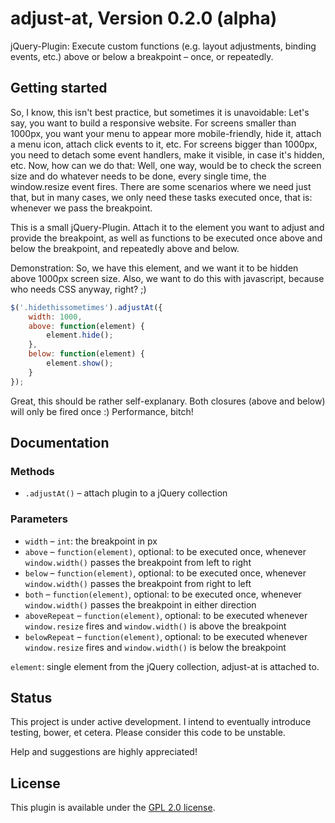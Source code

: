 # adjust-at, Version 0.2.0 (alpha)

jQuery-Plugin: Execute custom functions (e.g. layout adjustments, binding events, etc.) above or below a breakpoint – once, or repeatedly.

## Getting started

So, I know, this isn't best practice, but sometimes it is unavoidable: Let's say, you want to build a responsive website. For screens smaller than 1000px, you want your menu to appear more mobile-friendly, hide it, attach a menu icon, attach click events to it, etc. For screens bigger than 1000px, you need to detach some event handlers, make it visible, in case it's hidden, etc. Now, how can we do that: Well, one way, would be to check the screen size and do whatever needs to be done, every single time, the window.resize event fires. There are some scenarios where we need just that, but in many cases, we only need these tasks executed once, that is: whenever we pass the breakpoint.

This is a small jQuery-Plugin. Attach it to the element you want to adjust and provide the breakpoint, as well as functions to be executed once above and below the breakpoint, and repeatedly above and below.

Demonstration: So, we have this element, and we want it to be hidden above 1000px screen size. Also, we want to do this with javascript, because who needs CSS anyway, right? ;)

```javascript
$('.hidethissometimes').adjustAt({
    width: 1000,
    above: function(element) {
        element.hide();
    },
    below: function(element) {
        element.show();
    }
});
```

Great, this should be rather self-explanary. Both closures (above and below) will only be fired once :) Performance, bitch!

## Documentation

### Methods

* `.adjustAt()` – attach plugin to a jQuery collection

### Parameters

* `width` – `int`: the breakpoint in px
* `above` – `function(element)`, optional: to be executed once, whenever `window.width()` passes the breakpoint from left to right
* `below` – `function(element)`, optional: to be executed once, whenever `window.width()` passes the breakpoint from right to left
* `both` – `function(element)`, optional: to be executed once, whenever `window.width()` passes the breakpoint in either direction
* `aboveRepeat` – `function(element)`, optional: to be executed whenever `window.resize` fires and `window.width()` is above the breakpoint
* `belowRepeat` – `function(element)`, optional: to be executed whenever `window.resize` fires and `window.width()` is below the breakpoint

`element`: single element from the jQuery collection, adjust-at is attached to.

## Status

This project is under active development. I intend to eventually introduce testing, bower, et cetera.
Please consider this code to be unstable.

Help and suggestions are highly appreciated!

## License

This plugin is available under the [GPL 2.0 license](https://www.gnu.org/licenses/gpl-2.0.html).
